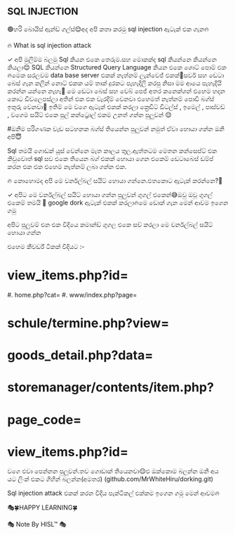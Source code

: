## SQL INJECTION

🟢හරි බොයිස් ඇන්ඩ් ගල්ස්😌අද අපි කතා කරමු sql injection ඇටැක් එක ගැන🔥

🔥 What is sql injection attack 

✓ අපි මුලිම්ම බලමු Sql කියන එකෙ තෙරුම.සහ මොකක්ද sql කියන්නෙ කියන්නෙ කියලා😌
SQL කියන්නෙ Structured Query Language කියන එකෙ ශොට් පොම් එක🔥මෙක සරලවම data base server එකක් නැත්නම් ලැන්වෙජ් එකක්🌚සර්ව සහ ඩෙටා බෙස් ගැන කලින් නොට් එකක යම් තාක් දුරකට පැහැදිලි කරපු නිසා මම ආයෙ පැහැදියි කරන්න යන්නෙ නැහැ🤗
මෙ ඩෙටා බෙස් සහ වෙබ් පෙජ් අතර කනෙක්ශන් එහෙම හදන කොට ඩිවලෙපස්ලා අතින් එක එක වැරදිම් වෙනවා එහෙමත් නැත්නම් පොඩි බග්ස් ඉතුරු වෙනවා🤗 ඉතිම් මෙ වගෙ ඇටැක් එකක් කරලා ක්‍රෙඩිට් ඩිටල්ස් , ඉමෙල් , පාස්වඩ් , වගෙම සයිට් එකෙ පුල් කන්ට්‍රොල් එකම උනත් ගන්න පුලුවන් 😌

#ඔනිම පරිගණක වැඩ සටහනක බග්ස් තියෙන්න පුලුවන් නමුත් ඒවා හොයා ගන්න ඔනි අපි😇

Sql තමයි ගොඩක් යූස් වෙන්නෙ මැත කාලය තුල.ඇත්තටම මෙතන කන්සෙප්ට් එක කිවුවොත් sql සව එකෙ තියෙන බග් එකක් හොයා ගෙන එකෙම් ඩෙටාබෙස් ඩම්ප් කරන එක එක එහෙම නැත්නම් ලබා ගන්න එක.

🔥  කොහොමද අපි මෙ වර්නල්බල් සයිට් හොයා ගන්නෙ.එතකොට ඇටැක් කරන්නෙ?🤔

✓ අපිට මෙ වර්නල්බල් සයිට් හොයා ගන්න පුලුවන් ගුගල් එකෙන්😅ඔවු ඔවූ ගුගල් එකෙම් තමයි 🌚 google dork ඇටැක් එකක් කරලා🔥මෙ ඩොක් ගැන මෙන් ආවම ඉගෙන ගමු

අපිට පුලුවම් එන එක විදියෙ කමාන්ඩ් ගුගල එකෙ සච් කරලා මෙ වර්නල්බල් සයිට් හොයා ගන්න

එහෙම කීවර්ඩ් ටිකක් විදියට :- 
#  view_items.php?id=
#. home.php?cat=
#. www/index.php?page=
#  schule/termine.php?view=
#  goods_detail.php?data=
#  storemanager/contents/item.php?
#  page_code=
#  view_items.php?id=

වගෙ එවා පෙන්නන පුලුවන්.තව ගොඩාක් තියෙනවා😐එ ඔක්කොම බලන්න ඔනි අය යට ලිංක් එකට ගිහින් බලන්න(අමතර)
(github.com/MrWhiteHiru/dorking.git)

Sql injection attack එකක් කරන විදිය පැක්ටිකල් එක්කම ඉගෙන ගමු මෙන් ආවම🔥

🎭🍀HAPPY LEARNING🍀

🎭 Note By HISL™ 🎭
